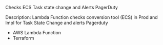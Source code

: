 Checks ECS Task state change and Alerts PagerDuty

Description: Lambda Function checks conversion tool (ECS) in Prod and Impl for Task State Change and alerts Pagerduty 

- AWS Lambda Function
- Terraform